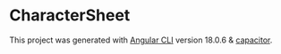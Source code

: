 # CharacterSheet

This project was generated with [Angular CLI](https://github.com/angular/angular-cli) version 18.0.6 & [capacitor](https://capacitorjs.com/).



